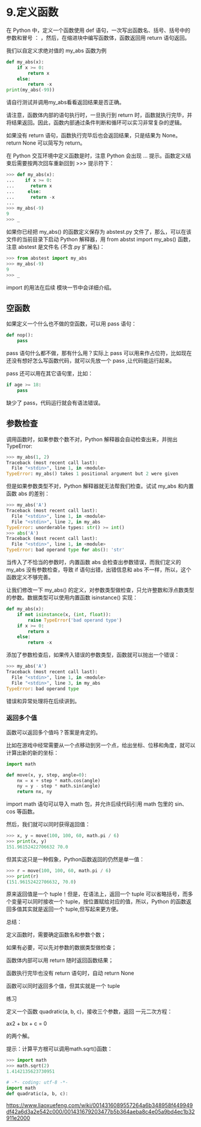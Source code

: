 # 9.定义函数

在 Python 中，定义一个函数使用 def 语句，一次写出函数名、括号、括号中的参数和冒号 ： ，然后，在缩进块中编写函数体，函数返回用 return 语句返回。

我们以自定义求绝对值的 my_abs 函数为例

````python
def my_abs(x):
    if x >= 0:
        return x
    else:
        return -x
print(my_abs(-99))
````
请自行测试并调用my_abs看看返回结果是否正确。

请注意，函数体内部的语句执行时，一旦执行到 return 时，函数就执行完毕，并将结果返回。因此，函数内部通过条件判断和循环可以实习非常复杂的逻辑。

如果没有 return 语句，函数执行完毕后也会返回结果，只是结果为 None。return None 可以简写为 return。

在 Python 交互环境中定义函数是时，注意 Python 会出现 ... 提示。函数定义结束后需要按两次回车重新回到 >>> 提示符下：

````python
>>> def my_abs(x):                      
...    if x >= 0:                       
...      return x                       
...     else: 
...      return -x    
...                                     
>>> my_abs(-9)                          
9                                       
>>> _
````

如果你已经把 my_abs() 的函数定义保存为 abstest.py 文件了，那么，可以在该文件的当前目录下启动 Python 解释器，用 from abstst import my_abs() 函数，注意 abstest 是文件名 (不含.py 扩展名)：

````python
>>> from abstest import my_abs
>>> my_abs(-9)
9                                       
>>> _  
````

import 的用法在后续 模块一节中会详细介绍。

## 空函数
如果定义一个什么也不做的空函数，可以用 pass 语句：

````python
def nop():
    pass
````
pass 语句什么都不做，那有什么用？实际上 pass 可以用来作占位符，比如现在还没有想好怎么写函数代码，就可以先放一个 pass ,让代码能运行起来。

pass 还可以用在其它语句里，比如：

````python
if age >= 18:
    pass
````
缺少了 pass，代码运行就会有语法错误。

## 参数检查

调用函数时，如果参数个数不对，Python 解释器会自动检查出来，并抛出 TypeError:

````python
>>> my_abs(1, 2)
Traceback (most recent call last):
  File "<stdin>", line 1, in <module>
TypeError: my_abs() takes 1 positional argument but 2 were given
````
但是如果参数类型不对，Python 解释器就无法帮我们检查。试试 my_abs 和内置函数 abs 的差别：
````python
>>> my_abs('A')
Traceback (most recent call last):
  File "<stdin>", line 1, in <module>
  File "<stdin>", line 2, in my_abs
TypeError: unorderable types: str() >= int()
>>> abs('A')
Traceback (most recent call last):
  File "<stdin>", line 1, in <module>
TypeError: bad operand type for abs(): 'str'
````

当传入了不恰当的参数时，内置函数 abs 会检查出参数错误，而我们定义的 my_abs 没有参数检查，导致 if 语句出错，出错信息和 abs 不一样，所以，这个函数定义不够完善。

让我们修改一下 my_abs() 的定义，对参数类型做检查，只允许整数和浮点数类型的参数。数据类型可以使用内置函数 isinstance() 实现：

````python
def my_abs(x):
    if not isinstance(x, (int, float)):
        raise TypeError('bad operand type')
    if x >= 0:
        return x
    else:
        return -x
````

添加了参数检查后，如果传入错误的参数类型，函数就可以抛出一个错误：

````python
>>> my_abs('A')
Traceback (most recent call last):
  File "<stdin>", line 1, in <module>
  File "<stdin>", line 3, in my_abs
TypeError: bad operand type
````

错误和异常处理将在后续讲到。

### 返回多个值
函数可以返回多个值吗？答案是肯定的。

比如在游戏中经常需要从一个点移动到另一个点，给出坐标、位移和角度，就可以计算出新的新的坐标：

````python
import math

def move(x, y, step, angle=0):
    nx = x + step * math.cos(angle)
    ny = y - step * math.sin(angle)
    return nx, ny
````
import math 语句可以导入 math 包，并允许后续代码引用 math 包里的 sin、cos 等函数。

然后，我们就可以同时获得返回值：

````python
>>> x, y = move(100, 100, 60, math.pi / 6)
>>> print(x, y)
151.96152422706632 70.0
````
但其实这只是一种假象，Python函数返回的仍然是单一值：

````python
>>> r = move(100, 100, 60, math.pi / 6)
>>> print(r)
(151.96152422706632, 70.0)
````
原来返回值是一个 tuple！但是，在语法上，返回一个 tuple 可以省略括号，而多个变量可以同时接收一个 tuple，按位置赋给对应的值，所以，Python 的函数返回多值其实就是返回一个 tuple,但写起来更方便。

总结：

定义函数时，需要确定函数名和参数个数；

如果有必要，可以先对参数的数据类型做检查；

函数体内部可以用 return 随时返回函数结果；

函数执行完毕也没有 return 语句时，自动 return None

函数可以同时返回多个值，但其实就是一个 tuple

练习

定义一个函数 quadratic(a, b, c)，接收三个参数，返回 一元二次方程：

ax2 + bx + c = 0

的两个解。

提示：计算平方根可以调用math.sqrt()函数：
````python
>>> import math
>>> math.sqrt(2)
1.4142135623730951
````

````python
# -*- coding: utf-8 -*-
import math
def quadratic(a, b, c):
````

https://www.liaoxuefeng.com/wiki/0014316089557264a6b348958f449949df42a6d3a2e542c000/001431679203477b5b364aeba8c4e05a9bd4ec1b32911e2000
